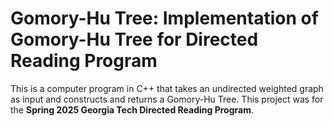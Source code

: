 # Gomory-Hu Tree: Implementation of Gomory-Hu Tree for Directed Reading Program

This is a computer program in C++ that takes an undirected weighted graph as input and constructs and returns a Gomory-Hu Tree. This project was for the **Spring 2025 Georgia Tech Directed Reading Program**.
